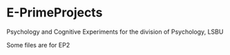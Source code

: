 # E-PrimeProjects
Psychology and Cognitive Experiments for the division of Psychology, LSBU

Some files are for EP2
